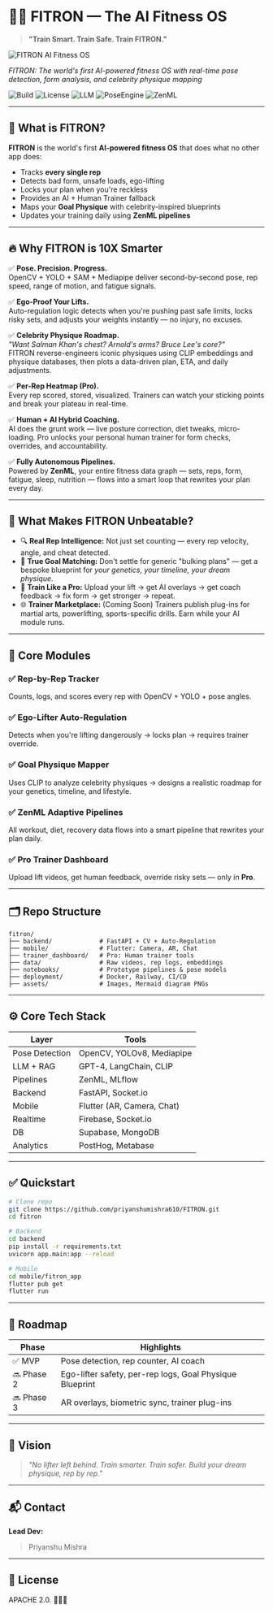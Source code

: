 # 🏋️‍♂️ FITRON — The AI Fitness OS

> **"Train Smart. Train Safe. Train FITRON."**

![FITRON AI Fitness OS](assets/fitron-hero-image.png)

*FITRON: The world's first AI-powered fitness OS with real-time pose detection, form analysis, and celebrity physique mapping*

![Build](https://img.shields.io/badge/build-passing-brightgreen)
![License](https://img.shields.io/badge/license-MIT-blue)
![LLM](https://img.shields.io/badge/LLM-GPT%204%20%7C%20LangChain-yellow)
![PoseEngine](https://img.shields.io/badge/Computer--Vision-OpenCV%20%7C%20YOLO-orange)
![ZenML](https://img.shields.io/badge/Pipelines-ZenML-green)

---

## 🚀 What is FITRON?

**FITRON** is the world's first **AI-powered fitness OS** that does what no other app does:
- Tracks **every single rep**
- Detects bad form, unsafe loads, ego-lifting
- Locks your plan when you're reckless
- Provides an AI + Human Trainer fallback
- Maps your **Goal Physique** with celebrity-inspired blueprints
- Updates your training daily using **ZenML pipelines**

---

## 🔥 Why FITRON is 10X Smarter

✅ **Pose. Precision. Progress.**  
OpenCV + YOLO + SAM + Mediapipe deliver second-by-second pose, rep speed, range of motion, and fatigue signals.

✅ **Ego-Proof Your Lifts.**  
Auto-regulation logic detects when you're pushing past safe limits, locks risky sets, and adjusts your weights instantly — no injury, no excuses.

✅ **Celebrity Physique Roadmap.**  
*"Want Salman Khan's chest? Arnold's arms? Bruce Lee's core?"*  
FITRON reverse-engineers iconic physiques using CLIP embeddings and physique databases, then plots a data-driven plan, ETA, and daily adjustments.

✅ **Per-Rep Heatmap (Pro).**  
Every rep scored, stored, visualized. Trainers can watch your sticking points and break your plateau in real-time.

✅ **Human + AI Hybrid Coaching.**  
AI does the grunt work — live posture correction, diet tweaks, micro-loading. Pro unlocks your personal human trainer for form checks, overrides, and accountability.

✅ **Fully Autonomous Pipelines.**  
Powered by **ZenML**, your entire fitness data graph — sets, reps, form, fatigue, sleep, nutrition — flows into a smart loop that rewrites your plan every day.

---

## 🧩 What Makes FITRON Unbeatable?

- 🔍 **Real Rep Intelligence:** Not just set counting — every rep velocity, angle, and cheat detected.
- 🧠 **True Goal Matching:** Don't settle for generic "bulking plans" — get a bespoke blueprint for *your genetics, your timeline, your dream physique*.
- 🎥 **Train Like a Pro:** Upload your lift → get AI overlays → get coach feedback → fix form → get stronger → repeat.
- 🌐 **Trainer Marketplace:** (Coming Soon) Trainers publish plug-ins for martial arts, powerlifting, sports-specific drills. Earn while your AI module runs.

---

## 🧩 Core Modules

### ✅ Rep-by-Rep Tracker

Counts, logs, and scores every rep with OpenCV + YOLO + pose angles.

### ✅ Ego-Lifter Auto-Regulation

Detects when you're lifting dangerously → locks plan → requires trainer override.

### ✅ Goal Physique Mapper

Uses CLIP to analyze celebrity physiques → designs a realistic roadmap for your genetics, timeline, and lifestyle.

### ✅ ZenML Adaptive Pipelines

All workout, diet, recovery data flows into a smart pipeline that rewrites your plan daily.

### ✅ Pro Trainer Dashboard

Upload lift videos, get human feedback, override risky sets — only in **Pro**.

---

## 🗂️ Repo Structure

```
fitron/
├── backend/             # FastAPI + CV + Auto-Regulation
├── mobile/              # Flutter: Camera, AR, Chat
├── trainer_dashboard/   # Pro: Human trainer tools
├── data/                # Raw videos, rep logs, embeddings
├── notebooks/           # Prototype pipelines & pose models
├── deployment/          # Docker, Railway, CI/CD
├── assets/              # Images, Mermaid diagram PNGs
```

---

## ⚙️ Core Tech Stack

| Layer          | Tools                      |
| -------------- | -------------------------- |
| Pose Detection | OpenCV, YOLOv8, Mediapipe  |
| LLM + RAG      | GPT-4, LangChain, CLIP     |
| Pipelines      | ZenML, MLflow              |
| Backend        | FastAPI, Socket.io         |
| Mobile         | Flutter (AR, Camera, Chat) |
| Realtime       | Firebase, Socket.io        |
| DB             | Supabase, MongoDB          |
| Analytics      | PostHog, Metabase          |

---

## ✅ Quickstart

```bash
# Clone repo
git clone https://github.com/priyanshumishra610/FITRON.git
cd fitron

# Backend
cd backend
pip install -r requirements.txt
uvicorn app.main:app --reload

# Mobile
cd mobile/fitron_app
flutter pub get
flutter run
```

---

## 🏁 Roadmap

| Phase      | Highlights                                               |
| ---------- | -------------------------------------------------------- |
| ✅ MVP      | Pose detection, rep counter, AI coach                    |
| 🔜 Phase 2 | Ego-lifter safety, per-rep logs, Goal Physique Blueprint |
| 🔜 Phase 3 | AR overlays, biometric sync, trainer plug-ins            |

---

## 👑 Vision

> *"No lifter left behind. Train smarter. Train safer. Build your dream physique, rep by rep."*

---

## 📬 Contact

**Lead Dev:** 
> Priyanshu Mishra


---

## 📜 License

APACHE 2.0. 🏋️‍♂️🤖


